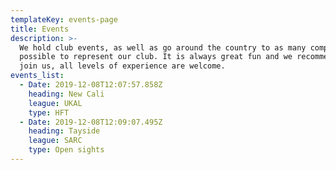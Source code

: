 ```yaml
---
templateKey: events-page
title: Events
description: >-
  We hold club events, as well as go around the country to as many competions as
  possible to represent our club. It is always great fun and we recommend you
  join us, all levels of experience are welcome.
events_list:
  - Date: 2019-12-08T12:07:57.858Z
    heading: New Cali
    league: UKAL
    type: HFT
  - Date: 2019-12-08T12:09:07.495Z
    heading: Tayside
    league: SARC
    type: Open sights
---
```


